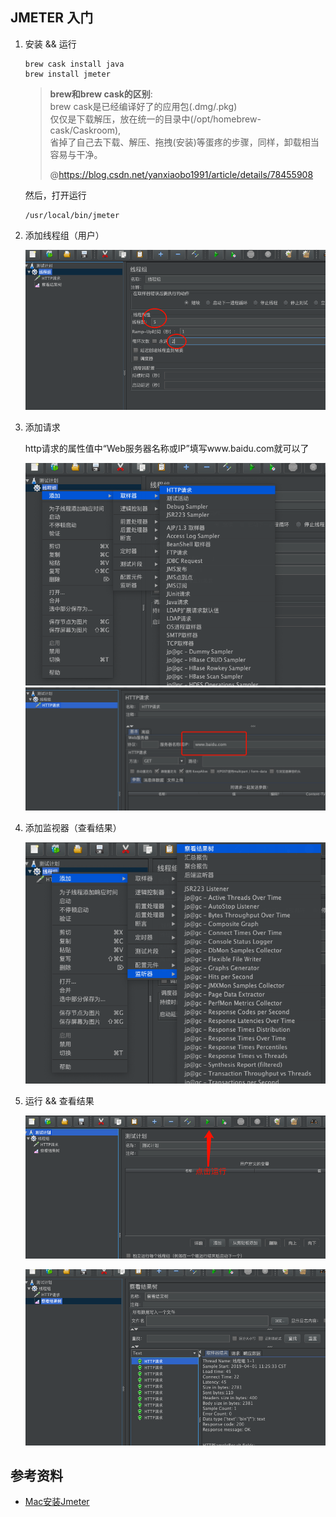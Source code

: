 ## JMETER 入门

1. 安装 && 运行

    ```
    brew cask install java
    brew install jmeter
    ```

    > **brew和brew cask的区别**:   
    > brew cask是已经编译好了的应用包(.dmg/.pkg)  
    > 仅仅是下载解压，放在统一的目录中(/opt/homebrew-cask/Caskroom),   
    > 省掉了自己去下载、解压、拖拽(安装)等蛋疼的步骤，同样，卸载相当容易与干净。 
    >  
    > @https://blog.csdn.net/yanxiaobo1991/article/details/78455908

    然后，打开运行

    ```
    /usr/local/bin/jmeter
    ```

2. 添加线程组（用户）

    ![img](Hello-word/添加线程组.png)

3. 添加请求

    http请求的属性值中“Web服务器名称或IP”填写www.baidu.com就可以了

    ![添加请求](Hello-word/添加请求.png)
    ![添加请求2](Hello-word/添加请求2.png)

4. 添加监视器（查看结果）

    ![添加监视器-查看结果](Hello-word/添加监视器-查看结果.png)

5. 运行 && 查看结果

    ![运行](Hello-word/运行.png)  

    ![查看结果](Hello-word/查看结果.png)


## 参考资料

- [Mac安装Jmeter](https://blog.csdn.net/zlfssq/article/details/80521215)


